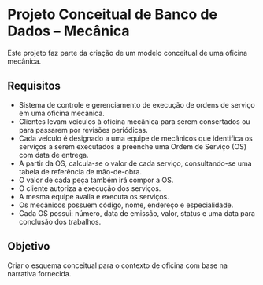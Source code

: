 # Projeto Conceitual de Banco de Dados – Mecânica

Este projeto faz parte da criação de um modelo conceitual de uma oficina mecânica.

## Requisitos

- Sistema de controle e gerenciamento de execução de ordens de serviço em uma oficina mecânica.
- Clientes levam veículos à oficina mecânica para serem consertados ou para passarem por revisões periódicas.
- Cada veículo é designado a uma equipe de mecânicos que identifica os serviços a serem executados e preenche uma Ordem de Serviço (OS) com data de entrega.
- A partir da OS, calcula-se o valor de cada serviço, consultando-se uma tabela de referência de mão-de-obra.
- O valor de cada peça também irá compor a OS.
- O cliente autoriza a execução dos serviços.
- A mesma equipe avalia e executa os serviços.
- Os mecânicos possuem código, nome, endereço e especialidade.
- Cada OS possui: número, data de emissão, valor, status e uma data para conclusão dos trabalhos.

## Objetivo

Criar o esquema conceitual para o contexto de oficina com base na narrativa fornecida.
